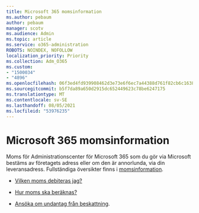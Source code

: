 ```yaml
---
title: Microsoft 365 momsinformation
ms.author: pebaum
author: pebaum
manager: scotv
ms.audience: Admin
ms.topic: article
ms.service: o365-administration
ROBOTS: NOINDEX, NOFOLLOW
localization_priority: Priority
ms.collection: Adm_O365
ms.custom:
- "1500034"
- "4896"
ms.openlocfilehash: 06f3ed4fd939908462d3e73e6f6ec7a44388d761f82cb6c1638ae1d63217e54d
ms.sourcegitcommit: b5f7da89a650d2915dc652449623c78be6247175
ms.translationtype: MT
ms.contentlocale: sv-SE
ms.lasthandoff: 08/05/2021
ms.locfileid: "53976235"
---
```

# <a name="microsoft-365-tax-information"></a>Microsoft 365 momsinformation

Moms för Administrationscenter för Microsoft 365 som du gör via Microsoft bestäms av företagets adress eller om den är annorlunda, via din leveransadress. Fullständiga översikter finns i [momsinformation](https://docs.microsoft.com/microsoft-365/commerce/billing-and-payments/tax-information?view=o365-worldwide).

- [Vilken moms debiteras jag?](https://docs.microsoft.com/microsoft-365/commerce/billing-and-payments/tax-information?view=o365-worldwide#what-tax-will-i-be-charged) 

- [Hur moms ska beräknas?](https://docs.microsoft.com/microsoft-365/commerce/billing-and-payments/tax-information?view=o365-worldwide#how-taxes-are-calculated)

- [Ansöka om undantag från beskattning](https://docs.microsoft.com/microsoft-365/commerce/billing-and-payments/tax-information?view=o365-worldwide#apply-for-tax-exempt-status).
